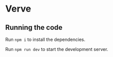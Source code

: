 
  # Verve

  ## Running the code

  Run `npm i` to install the dependencies.

  Run `npm run dev` to start the development server.
  